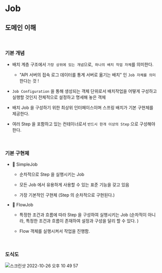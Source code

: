 # Job

## 도메인 이해

<br>

### 기본 개념

- 배치 계층 구조에서 `가장 상위에 있는 개념`으로,` 하나의 배치 작업 자체`를 의미한다.

    - "API 서버의 접속 로그 데이터를 통계 서버로 옮기는 배치" 인 `Job 자체를 의미`한다는 것 !

- `Job Configuration` 을 통해 생성되는 객체 단위로서 배치작업을 어떻게 구성하고 실행할 것인지 전체적으로 설정하고 명세해 놓은 객체

- 배치 Job 을 구성하기 위한 최상위 인터페이스이며 스프링 배치가 기본 구현체를 제공한다.

- 여러 Step 을 포함하고 있는 컨테이너로서 `반드시 한개 이상의 Step` 으로 구성해야 한다.

<br>

### 기본 구현체

- 🍎 SimpleJob

    - 순차적으로 Step 을 실행시키는 Job

    - 모든 Job 에서 유용하게 사용할 수 있는 표준 기능을 갖고 있음

    - 가장 기본적인 구현체 (Step 의 순차적으로 구현된다.)

- 🍊 FlowJob

    - 특정한 조건과 흐름에 따라 Step 을 구성하여 실행시키는 Job (순차적이 아니라, 특정한 조건과 흐름이 존재하여 설정과 구성을 달리 할 수 있다. )

    - Flow 객체를 실행시켜서 작업을 진행함. 

<br>

### 도식도

![스크린샷 2022-10-26 오후 10 49 57](https://user-images.githubusercontent.com/74750901/198049466-524d1198-5661-403f-af52-9f0a37a43796.png)


